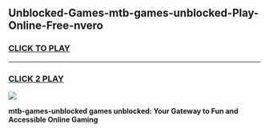 
## Unblocked-Games-mtb-games-unblocked-Play-Online-Free-nvero
<h3>
<a href="https://premium76.site?title=mtb-games-unblocked&ref=26A">CLICK TO PLAY</a></h3>
<hr>

<h3>
<a href="https://premium76.site?title=mtb-games-unblocked&ref=26A">CLICK 2 PLAY</a>
  
</h3>

<a href="https://premium76.site?title=mtb-games-unblocked&ref=26A"><img src="https://clearcache.store/games.png"></a>


**mtb-games-unblocked games unblocked: Your Gateway to Fun and Accessible Online Gaming**
